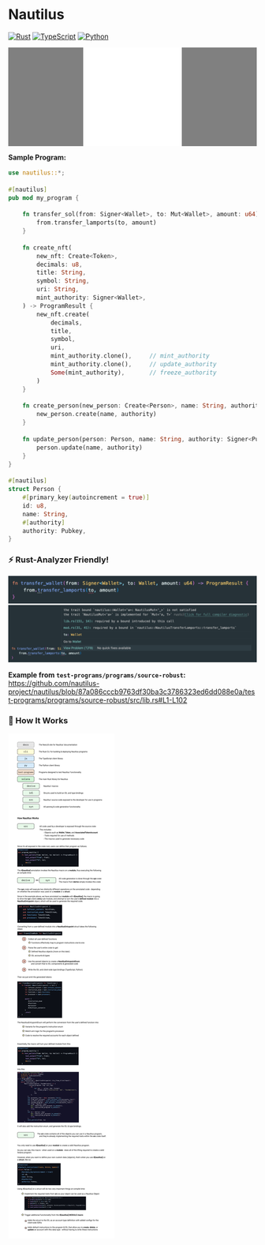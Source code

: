 # Nautilus
[![Rust](https://github.com/nautilus-project/nautilus/actions/workflows/rust.yml/badge.svg)](https://github.com/nautilus-project/nautilus/actions/workflows/rust.yml)
[![TypeScript](https://github.com/nautilus-project/nautilus/actions/workflows/node.js.yml/badge.svg)](https://github.com/nautilus-project/nautilus/actions/workflows/node.js.yml)
[![Python](https://github.com/nautilus-project/nautilus/actions/workflows/python-package.yml/badge.svg)](https://github.com/nautilus-project/nautilus/actions/workflows/python-package.yml)

<p width="full" margin="auto" align="center" style = "background:gray"><img src="https://raw.githubusercontent.com/nautilus-project/nautilus/main/docs/public/nautilus-icon.jpg" alt="youtube" width="200" margin="auto" align="center" bg="white"/></p>

**Sample Program:**
```rust
use nautilus::*;

#[nautilus]
pub mod my_program {

    fn transfer_sol(from: Signer<Wallet>, to: Mut<Wallet>, amount: u64) -> ProgramResult {    
        from.transfer_lamports(to, amount)
    }

    fn create_nft(
        new_nft: Create<Token>,
        decimals: u8,
        title: String,
        symbol: String,
        uri: String,
        mint_authority: Signer<Wallet>,
    ) -> ProgramResult {
        new_nft.create(
            decimals,
            title,
            symbol,
            uri,
            mint_authority.clone(),     // mint_authority
            mint_authority.clone(),     // update_authority
            Some(mint_authority),       // freeze_authority
        )
    }

    fn create_person(new_person: Create<Person>, name: String, authority: Pubkey) -> ProgramResult {
        new_person.create(name, authority)
    }

    fn update_person(person: Person, name: String, authority: Signer<Pubkey>) -> ProgramResult {
        person.update(name, authority)
    }
}

#[nautilus]
struct Person {
    #[primary_key(autoincrement = true)]
    id: u8,
    name: String,
    #[authority]
    authority: Pubkey,
}
```

### ⚡️ Rust-Analyzer Friendly!

![](docs/imgs/non_mut_ss.png)
![](docs/imgs/non_mut_analyzer_ss.png)


**Example from `test-programs/programs/source-robust`:**
https://github.com/nautilus-project/nautilus/blob/87a086cccb9763df30ba3c3786323ed6dd088e0a/test-programs/programs/source-robust/src/lib.rs#L1-L102

### 🔎 How It Works

![](docs/imgs/miro_howitworks.jpg)